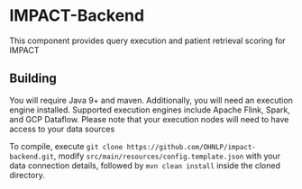 # IMPACT-Backend
This component provides query execution and patient retrieval scoring for IMPACT

## Building

You will require Java 9+ and maven. Additionally, you will need an execution engine installed. Supported execution engines include Apache Flink, Spark, and GCP Dataflow. Please note that your execution nodes will need to have access to your data sources

To compile, execute `git clone https://github.com/OHNLP/impact-backend.git`, modify `src/main/resources/config.template.json` with your data connection details, followed by `mvn clean install` inside the cloned directory.


